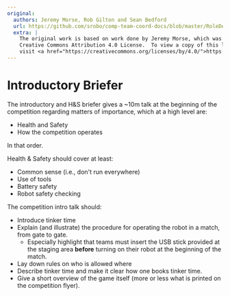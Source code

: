 ```yaml
---
original:
  authors: Jeremy Morse, Rob Gilton and Sean Bedford
  url: https://github.com/srobo/comp-team-coord-docs/blob/master/RoleDescriptions/intro-briefer.md
  extra: |
    The original work is based on work done by Jeremy Morse, which was under the
    Creative Commons Attribution 4.0 License.  To view a copy of this license,
    visit <a href="https://creativecommons.org/licenses/by/4.0/">https://creativecommons.org/licenses/by/4.0/</a>.
---
```

# Introductory Briefer

The introductory and H&S briefer gives a ~10m talk at the beginning of the
competition regarding matters of importance, which at a high level are:

 * Health and Safety
 * How the competition operates

In that order.

Health & Safety should cover at least:

 * Common sense (i.e., don't run everywhere)
 * Use of tools
 * Battery safety
 * Robot safety checking

The competition intro talk should:

 * Introduce tinker time
 * Explain (and illustrate) the procedure for operating the robot in a match,
   from gate to gate.
   * Especially highlight that teams must insert the USB stick provided at the staging area  **before** turning on their robot at the beginning of the match.
 * Lay down rules on who is allowed where
 * Describe tinker time and make it clear how one books tinker time.
 * Give a short overview of the game itself (more or less what is printed on the competition flyer).
